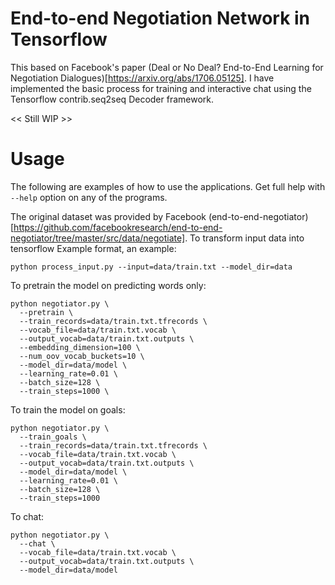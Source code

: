 # End-to-end Negotiation Network in Tensorflow

This based on Facebook's paper (Deal or No Deal? End-to-End Learning
for Negotiation Dialogues)[https://arxiv.org/abs/1706.05125].  I have
implemented the basic process for training and interactive chat using
the Tensorflow contrib.seq2seq Decoder framework.

<< Still WIP >>

# Usage

The following are examples of how to use the applications. Get full help with
`--help` option on any of the programs.

The original dataset was provided by Facebook (end-to-end-negotiator)
[https://github.com/facebookresearch/end-to-end-negotiator/tree/master/src/data/negotiate].
To transform input data into tensorflow Example format, an example:

    python process_input.py --input=data/train.txt --model_dir=data

To pretrain the model on predicting words only:

    python negotiator.py \
      --pretrain \
      --train_records=data/train.txt.tfrecords \
      --vocab_file=data/train.txt.vocab \
      --output_vocab=data/train.txt.outputs \
      --embedding_dimension=100 \
      --num_oov_vocab_buckets=10 \
      --model_dir=data/model \
      --learning_rate=0.01 \
      --batch_size=128 \
      --train_steps=1000 \

To train the model on goals:

    python negotiator.py \
      --train_goals \
      --train_records=data/train.txt.tfrecords \
      --vocab_file=data/train.txt.vocab \
      --output_vocab=data/train.txt.outputs \
      --model_dir=data/model \
      --learning_rate=0.01 \
      --batch_size=128 \
      --train_steps=1000

To chat:

    python negotiator.py \
      --chat \
      --vocab_file=data/train.txt.vocab \
      --output_vocab=data/train.txt.outputs \
      --model_dir=data/model

